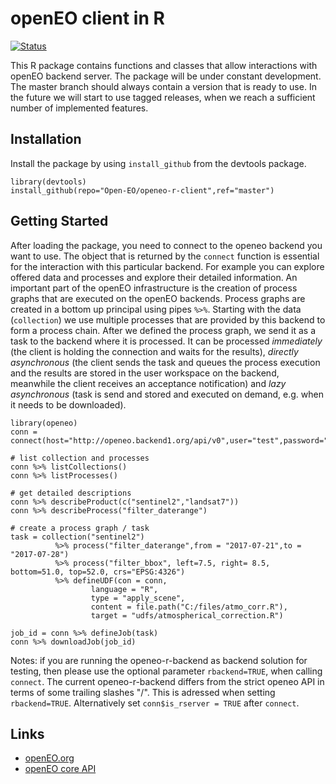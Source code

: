# openEO client in R

[![Status](https://img.shields.io/badge/Status-proof--of--concept-yellow.svg)]()

This R package contains functions and classes that allow interactions with openEO backend server. The package will be under constant development. The master branch should always contain a version that is ready to use. In the future we will start to use tagged releases, when we reach a sufficient number of implemented features.

## Installation
Install the package by using `install_github` from the devtools package.

```
library(devtools)
install_github(repo="Open-EO/openeo-r-client",ref="master")
```

## Getting Started
After loading the package, you need to connect to the openeo backend you want to use. The object that is returned by the `connect` function is essential for the interaction with this particular backend. For example you can explore offered data and processes and explore their detailed information.
An important part of the openEO infrastructure is the creation of process graphs that are executed on the openEO backends. Process graphs are created in a bottom up principal using pipes `%>%`. Starting with the data (`collection`) we use multiple processes that are provided by this backend to form a process chain. After we defined the process graph, we send it as a task to the backend where it is processed. It can be processed _immediately_ (the client is holding the connection and waits for the results), _directly asynchronous_ (the client sends the task and queues the process execution and the results are stored in the user workspace on the backend, meanwhile the client receives an acceptance notification) and _lazy asynchronous_ (task is send and stored and executed on demand, e.g. when it needs to be downloaded).

```
library(openeo)
conn = connect(host="http://openeo.backend1.org/api/v0",user="test",password="test")

# list collection and processes
conn %>% listCollections()
conn %>% listProcesses()

# get detailed descriptions
conn %>% describeProduct(c("sentinel2","landsat7"))
conn %>% describeProcess("filter_daterange")

# create a process graph / task
task = collection("sentinel2") 
          %>% process("filter_daterange",from = "2017-07-21",to = "2017-07-28") 
          %>% process("filter_bbox", left=7.5, right= 8.5, bottom=51.0, top=52.0, crs="EPSG:4326") 
          %>% defineUDF(con = conn,
                  language = "R",
                  type = "apply_scene",
                  content = file.path("C:/files/atmo_corr.R"),
                  target = "udfs/atmospherical_correction.R")
                                
job_id = conn %>% defineJob(task)
conn %>% downloadJob(job_id)
```

Notes: if you are running the openeo-r-backend as backend solution for testing, then please use the optional parameter `rbackend=TRUE`, when calling `connect`. The current openeo-r-backend differs from the strict openeo API in terms of some trailing slashes "/". This is adressed when setting `rbackend=TRUE`. Alternatively set `conn$is_rserver = TRUE` after `connect`.

## Links
* [openEO.org](http://openeo.org/)
* [openEO core API](https://open-eo.github.io/openeo-api/)
